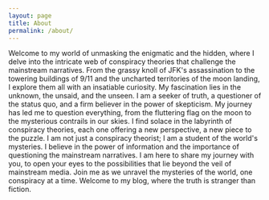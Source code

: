 ```yaml
---
layout: page
title: About
permalink: /about/
---
```


Welcome to my world of unmasking the enigmatic and the hidden, where I delve into the intricate web of conspiracy theories that challenge the mainstream narratives. From the grassy knoll of JFK's assassination to the towering buildings of 9/11 and the uncharted territories of the moon landing, I explore them all with an insatiable curiosity. My fascination lies in the unknown, the unsaid, and the unseen. I am a seeker of truth, a questioner of the status quo, and a firm believer in the power of skepticism. My journey has led me to question everything, from the fluttering flag on the moon to the mysterious contrails in our skies. I find solace in the labyrinth of conspiracy theories, each one offering a new perspective, a new piece to the puzzle. I am not just a conspiracy theorist; I am a student of the world's mysteries. I believe in the power of information and the importance of questioning the mainstream narratives. I am here to share my journey with you, to open your eyes to the possibilities that lie beyond the veil of mainstream media. Join me as we unravel the mysteries of the world, one conspiracy at a time. Welcome to my blog, where the truth is stranger than fiction.